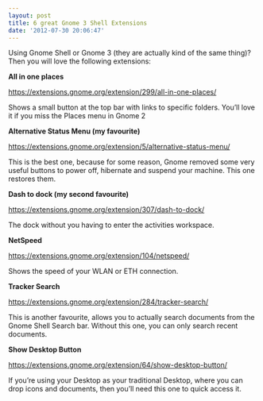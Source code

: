 ```yaml
---
layout: post
title: 6 great Gnome 3 Shell Extensions
date: '2012-07-30 20:06:47'
---
```


<p>Using Gnome Shell or Gnome 3 (they are actually kind of the same thing)? Then you will love the following extensions:</p>
<p><strong>All in one places</strong></p>
<p><a href="https://extensions.gnome.org/extension/299/all-in-one-places/">https://extensions.gnome.org/extension/299/all-in-one-places/</a></p>
<p>Shows a small button at the top bar with links to specific folders. You&#8217;ll love it if you miss the Places menu in Gnome 2</p>
<p><strong>Alternative Status Menu (my favourite)</strong></p>
<p><a href="https://extensions.gnome.org/extension/5/alternative-status-menu/">https://extensions.gnome.org/extension/5/alternative-status-menu/</a></p>
<p>This is the best one, because for some reason, Gnome removed some very useful buttons to power off, hibernate and suspend your machine. This one restores them.</p>
<p><strong>Dash to dock (my second favourite)</strong></p>
<p><a href="https://extensions.gnome.org/extension/307/dash-to-dock/">https://extensions.gnome.org/extension/307/dash-to-dock/</a></p>
<p>The dock without you having to enter the activities workspace.</p>
<p><strong>NetSpeed</strong></p>
<p><a href="https://extensions.gnome.org/extension/104/netspeed/">https://extensions.gnome.org/extension/104/netspeed/</a></p>
<p>Shows the speed of your WLAN or ETH connection.</p>
<p><strong>Tracker Search</strong></p>
<p><a href="https://extensions.gnome.org/extension/284/tracker-search/">https://extensions.gnome.org/extension/284/tracker-search/</a></p>
<p>This is another favourite, allows you to actually search documents from the Gnome Shell Search bar. Without this one, you can only search recent documents.</p>
<p><strong>Show Desktop Button</strong></p>
<p><a href="https://extensions.gnome.org/extension/64/show-desktop-button/">https://extensions.gnome.org/extension/64/show-desktop-button/</a></p>
<p>If you&#8217;re using your Desktop as your traditional Desktop, where you can drop icons and documents, then you&#8217;ll need this one to quick access it.</p>